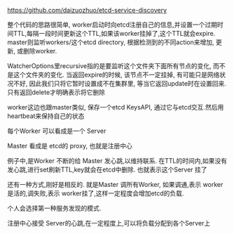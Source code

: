 https://github.com/daizuozhuo/etcd-service-discovery

整个代码的思路很简单, worker启动时向etcd注册自己的信息,并设置一个过期时间TTL,每隔一段时间更新这个TTL,如果该worker挂掉了,这个TTL就会expire. master则监听workers/这个etcd directory, 根据检测到的不同action来增加, 更新, 或删除worker.

WatcherOptions里recursive指的是要监听这个文件夹下面所有节点的变化, 而不是这个文件夹的变化. 当返回expire的时候, 该节点不一定挂掉, 有可能只是网络状况不好, 因此我们只将它暂时设置成不在集群里, 等当它返回update时在设置回来. 只有返回delete才明确表示将它删除

worker这边也跟master类似, 保存一个etcd KeysAPI, 通过它与etcd交互.然后用heartbeat来保持自己的状态

每个Worker 可以看成是一个 Server

Master 看成是 etcd的 proxy, 也就是注册中心

例子中,是Worker 不断的给 Master 发心跳,以维持联系. 在TTL的时间内,如果没有发心跳,进行set刷新TTL,key就会在etcd中删除.
也就表示这个Server 挂了

还有一种方式,刚好是相反的. 就是Master 调所有Worker, 如果调通,表示 worker是活的,调失败,表示 worker挂了,这样一定程度会增加etcd的负载.

个人会选择第一种服务发现的模式.

注册中心接受 Server的心跳,在一定程度上,可以将负载分配到各个Server上